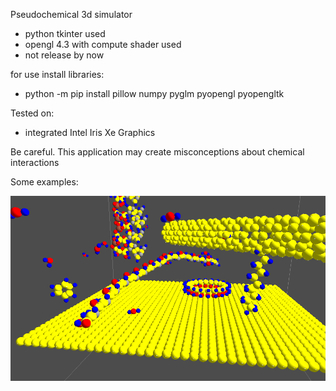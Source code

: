 Pseudochemical 3d simulator
- python tkinter used
- opengl 4.3 with compute shader used
- not release by now

for use install libraries:
- python -m pip install pillow numpy pyglm pyopengl pyopengltk

Tested on:
- integrated Intel Iris Xe Graphics


Be careful. This application may create misconceptions about chemical interactions

Some examples:

!["demopic 1](images/demo1.PNG?raw=true )
